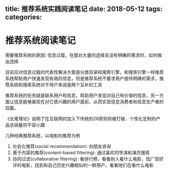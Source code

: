 title: 推荐系统实践阅读笔记
date: 2018-05-12
tags:
categories:
---

# 推荐系统阅读笔记

需要推荐系统的原因: 信息过载，在面对大量的选择且没有明确的需求时，如何做出选择

目前应对信息过载的代表性解决方案是分类目录和搜索引擎，和搜索引擎一样推荐系统帮助用户快速发现有用的信息，但是推荐系统不要求用户提供明确的需求，推荐系统和搜索系统对于用户来说是两个互补的工具

推荐系统的任务就是联系用户和信息，帮助用户发现对自己有价值的信息，另一方面让信息能够展现在对它感兴趣的用户面前，从而实现信息消费者和信息生产者的双赢。

《长尾理论》说明了在互联网的加入下传统的28原则将被打破，个性化定制的产品总销量将不容小觑

几种经典推荐系统，以电影的推荐为例

1. 社会化推荐(social recommendation): 向朋友咨询
2. 基于内容的推荐(content-based filtering): 通过喜欢的导演和演员搜索
3. 协同过滤(collaborative filtering): 看排行榜，看看别人看什么电影，找广受好评的电影，找到和自己历史兴趣相似的一群用户，看看他们在看什么电影
